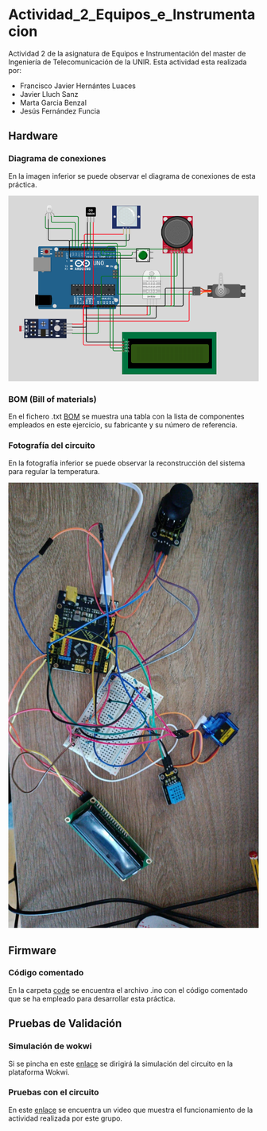 # Actividad_2_Equipos_e_Instrumentacion
Actividad 2 de la asignatura de Equipos e Instrumentación del master de Ingeniería de Telecomunicación de la UNIR. Esta actividad esta realizada por:

- Francisco Javier Hernántes Luaces
- Javier Lluch Sanz
- Marta Garcia Benzal
- Jesús Fernández Funcia

## Hardware
### Diagrama de conexiones
En la imagen inferior se puede observar el diagrama de conexiones de esta práctica.

![Diagrama de conexiones](img/Diagrama_de_conexiones.png)
### BOM (Bill of materials)
En el fichero .txt [BOM](BOM "Bill of materials") se muestra una tabla con la lista de componentes empleados en este ejercicio, su fabricante y su número de referencia.

### Fotografía del circuito
En la fotografía inferior se puede observar la reconstrucción del sistema para regular la temperatura.

![Foto del circuito](img/Foto_del_circuito.jpeg)
## Firmware
### Código comentado
En la carpeta [code](code "codigo") se encuentra el archivo .ino con el código comentado que se ha empleado para desarrollar esta práctica.

## Pruebas de Validación
### Simulación de wokwi
Si se pincha en este [enlace](https://wokwi.com/projects/399113513141451777 "wokwi") se dirigirá la simulación del circuito en la plataforma Wokwi.
### Pruebas con el circuito
En este [enlace](https://drive.google.com/file/d/1DF55QCHDk_aXHT-DhjxNFKwE1j-dMLz1/view?usp=drive_link "Video") se encuentra un video que muestra el funcionamiento de la actividad realizada por este grupo.
